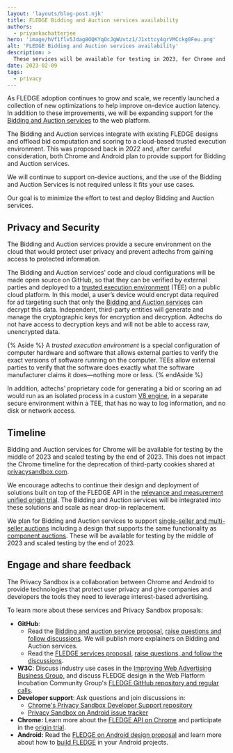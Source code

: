 ```yaml
---
layout: 'layouts/blog-post.njk'
title: FLEDGE Bidding and Auction services availability
authors:
  - priyankachatterjee
hero: 'image/hVf1flv5Jdag8OQKYqOcJgWUvtz1/J1xttcy4grVMCckg0Feu.png'
alt: 'FLEDGE Bidding and Auction services availability'
description: >
  These services will be available for testing in 2023, for Chrome and Android.
date: 2023-02-09
tags:
  - privacy
---
```


As FLEDGE adoption continues to grow and scale, we recently launched a collection of new optimizations to help improve on-device auction latency. In addition to these improvements, we will be expanding support for the [Bidding and Auction services](https://github.com/privacysandbox/fledge-docs/blob/main/bidding_auction_services_api.md) to the web platform. 

The Bidding and Auction services integrate with existing FLEDGE designs and offload bid computation and scoring to a cloud-based trusted execution environment. This was proposed back in 2022 and, after careful consideration, both Chrome and Android plan to provide support for Bidding and Auction services.

We will continue to support on-device auctions, and the use of the Bidding and Auction Services is not required unless it fits your use cases.

Our goal is to minimize the effort to test and deploy Bidding and Auction services. 

## Privacy and Security

The Bidding and Auction services provide a secure environment on the cloud that would protect user privacy and prevent adtechs from gaining access to protected information. 

The Bidding and Auction services’ code and cloud configurations will be made open source on GitHub, so that they can be verified by external parties and deployed to a [trusted execution environment](https://github.com/privacysandbox/fledge-docs/blob/main/trusted_services_overview.md#trusted-execution-environment) (TEE) on a public cloud platform. In this model, a user’s device would encrypt data required for ad targeting such that only the [Bidding and Auction services](https://github.com/privacysandbox/fledge-docs/blob/main/bidding_auction_services_api.md) can decrypt this data. Independent, third-party entities will generate and manage the cryptographic keys for encryption and decryption. Adtechs do not have access to decryption keys and will not be able to access raw, unencrypted data.

{% Aside %}
A _trusted execution environment_ is a special configuration of computer hardware and software that allows external parties to verify the exact versions of software running on the computer. TEEs allow external parties to verify that the software does exactly what the software manufacturer claims it does—nothing more or less.
{% endAside %}

In addition, adtechs’ proprietary code for generating a bid or scoring an ad would run as an isolated process in a custom [V8 engine](https://v8.dev/), in a separate secure environment within a TEE, that has no way to log information, and no disk or network access. 

## Timeline

Bidding and Auction services for Chrome will be available for testing by the middle of 2023 and scaled testing by the end of 2023. This does not impact the Chrome timeline for the deprecation of third-party cookies shared at [privacysandbox.com](https://privacysandbox.com/open-web/#the-privacy-sandbox-timeline).

We encourage adtechs to continue their design and deployment of solutions built on top of the FLEDGE API in the [relevance and measurement unified origin trial](/docs/privacy-sandbox/unified-origin-trial/). The Bidding and Auction services will be integrated into these solutions and scale as near drop-in replacement. 

We plan for Bidding and Auction services to support [single-seller and multi-seller auctions](https://github.com/privacysandbox/fledge-docs/blob/main/bidding_auction_services_api.md#types-of-auctions) including a design that supports the same functionality as [component auctions](https://github.com/WICG/turtledove/blob/main/FLEDGE.md#21-initiating-an-on-device-auction). These will be available for testing by the middle of 2023 and scaled testing by the end of 2023.

## Engage and share feedback

The Privacy Sandbox is a collaboration between Chrome and Android to provide technologies that protect user privacy and give companies and developers the tools they need to leverage interest-based advertising.

To learn more about these services and Privacy Sandbox proposals:

*   **GitHub**:
    *   Read the [Bidding and auction service proposal](https://github.com/privacysandbox/fledge-docs/blob/main/bidding_auction_services_api.md), [raise questions and follow discussions](https://github.com/privacysandbox/fledge-docs/issues). We will publish more explainers on Bidding and Auction services.
    *   Read the [FLEDGE services proposal](https://github.com/privacysandbox/fledge-docs/blob/main/trusted_services_overview.md), [raise questions, and follow the discussions](https://github.com/privacysandbox/fledge-docs/issues).
*   **W3C**: Discuss industry use cases in the [Improving Web Advertising Business Group,](https://www.w3.org/community/web-adv/participants) and discuss FLEDGE design in the Web Platform Incubation Community Group's [FLEDGE GitHub repository and regular calls](https://github.com/WICG/turtledove/issues/88).
*   **Developer support**: Ask questions and join discussions in:
    *   [Chrome's Privacy Sandbox Developer Support repository](https://github.com/GoogleChromeLabs/privacy-sandbox-dev-support)
    *   [Privacy Sandbox on Android issue tracker](https://issuetracker.google.com/issues/new?component=1116743&template=1642575)
*   **Chrome:** Learn more about the [FLEDGE API on Chrome](/docs/privacy-sandbox/fledge/) and participate in the [origin trial](/docs/privacy-sandbox/unified-origin-trial/).
*   **Android:** Read the [FLEDGE on Android design proposal](https://developer.android.com/design-for-safety/privacy-sandbox/fledge) and learn more about how to [build FLEDGE](https://developer.android.com/design-for-safety/privacy-sandbox/guides/fledge) in your Android projects.
